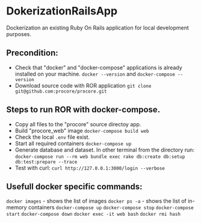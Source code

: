 # DokerizationRailsApp
Dockerization an existing Ruby On Rails application for local development purposes.

## Precondition:
 - Check that "docker" and "docker-compose" applications is already installed on your machine.
```docker --version``` and ```docker-compose --version```
 - Download source code with ROR application
```git clone git@github.com:procore/procore.git```

## Steps to run ROR with docker-compose.
 - Copy all files to the "procore" source directoy app.
 - Build "procore_web" image
```docker-compose build web```
 - Check the local ```.env``` file exist.
- Start all required containers
```docker-compose up```
 - Generate database and dataset. In other terminal from the <Project root> directory run:
```docker-compose run --rm web bundle exec rake db:create db:setup db:test:prepare --trace```
 - Test with curl:
```curl http://127.0.0.1:3000/login --verbose```

## Usefull docker specific commands:
```docker images``` - shows the list of images
```docker ps -a``` - shows the list of in-memory containers
```docker-compose up```
```docker-compose stop```
```docker-compose start```
```docker-compose down```
```docker exec -it web bash```
```docker rmi hash```


